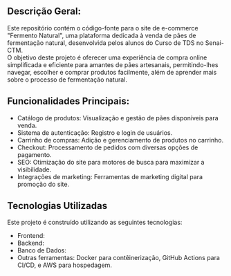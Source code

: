 ## Descrição Geral:
Este repositório contém o código-fonte para o site de e-commerce "Fermento Natural", uma plataforma dedicada à venda de pães de fermentação natural, desenvolvida pelos alunos do Curso de TDS no Senai-CTM. \
O objetivo deste projeto é oferecer uma experiência de compra online simplificada e eficiente para amantes de pães artesanais, permitindo-lhes navegar, escolher e comprar produtos facilmente, além de aprender mais sobre o processo de fermentação natural.

## Funcionalidades Principais:
- Catálogo de produtos: Visualização e gestão de pães disponíveis para venda.
- Sistema de autenticação: Registro e login de usuários.
- Carrinho de compras: Adição e gerenciamento de produtos no carrinho.
- Checkout: Processamento de pedidos com diversas opções de pagamento.
- SEO: Otimização do site para motores de busca para maximizar a visibilidade.
- Integrações de marketing: Ferramentas de marketing digital para promoção do site.

## Tecnologias Utilizadas
Este projeto é construído utilizando as seguintes tecnologias:
- Frontend: 
- Backend: 
- Banco de Dados: 
- Outras ferramentas: Docker para contêinerização, GitHub Actions para CI/CD, e AWS para hospedagem.

